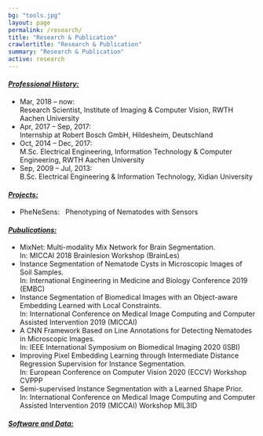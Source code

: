 ```yaml
---
bg: "tools.jpg"
layout: page
permalink: /research/
title: "Research & Publication"
crawlertitle: "Research & Publication"
summary: "Research & Publication"
active: research
---
```

<h4><i><u>Professional History:</u></i></h4>
<ul>
  <li><div class='pub_title'>Mar, 2018 – now: &nbsp;</div> Research Scientist, Institute of Imaging & Computer Vision, RWTH Aachen University</li>
  <li><div class='pub_title'>Apr, 2017 – Sep, 2017: &nbsp;</div> Internship at Robert Bosch GmbH, Hildesheim, Deutschland</li>
  <li><div class='pub_title'>Oct, 2014 – Dec, 2017: &nbsp;</div> M.Sc. Electrical Engineering, Information Technology & Computer Engineering, RWTH Aachen University</li>
  <li><div class='pub_title'>Sep, 2009 – Jul, 2013: &nbsp;</div> B.Sc. Electrical Engineering & Information Technology, Xidian University</li>
</ul>

<h4><i><u>Projects:</u></i></h4>
<ul>
  <li><a class='pub_title'>PheNeSens: &nbsp;</a> Phenotyping of Nematodes with Sensors</li>
</ul>

<h4><i><u>Pubulications:</u></i></h4>
<ul>
  <li><div class='pub_title'>MixNet: Multi-modality Mix Network for Brain Segmentation.</div> In: MICCAI 2018 Brainlesion Workshop (BrainLes)</li>
  <li><div class='pub_title'>Instance Segmentation of Nematode Cysts in Microscopic Images of Soil Samples.</div> In: International Engineering in Medicine and Biology Conference 2019 (EMBC)</li>
  <li><div class='pub_title'>Instance Segmentation of Biomedical Images with an Object-aware Embedding Learned with Local Constraints.</div> In: International Conference on Medical Image Computing and Computer Assisted Intervention 2019 (MICCAI)</li>
  <li><div class='pub_title'>A CNN Framework Based on Line Annotations for Detecting Nematodes in Microscopic Images.</div> In: IEEE International Symposium on Biomedical Imaging 2020 (ISBI)  </li>
  <li><div class='pub_title'>Improving Pixel Embedding Learning through Intermediate Distance Regression Supervision for Instance Segmentation.</div> In: European Conference on Computer Vision 2020 (ECCV) Workshop CVPPP  </li>
  <li><div class='pub_title'>Semi-supervised Instance Segmentation with a Learned Shape Prior.</div> In: International Conference on Medical Image Computing and Computer Assisted Intervention 2019 (MICCAI) Workshop MIL3ID</li>
</ul>

<h4><i><u>Software and Data:</u></i></h4>
<ul>
</ul>